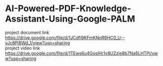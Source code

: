 # AI-Powered-PDF-Knowledge-Assistant-Using-Google-PALM
project document link
                   https://drive.google.com/file/d/1JCdfi9KFmKNnR6HC0_U--vJc8PjBWd_1/view?usp=sharing   
project video link
                https://drive.google.com/file/d/1TEws6u4GoslHr1v8UZzje8b7Na6LHTPj/view?usp=sharing
